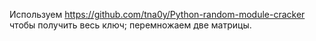 Используем https://github.com/tna0y/Python-random-module-cracker чтобы получить весь ключ; перемножаем две матрицы.
